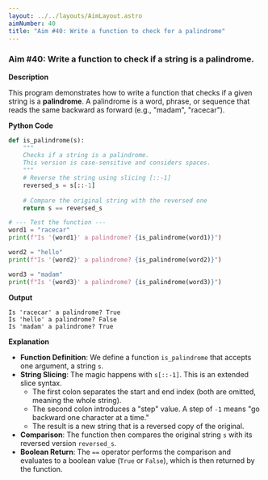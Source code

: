 ```yaml
---
layout: ../../layouts/AimLayout.astro
aimNumber: 40
title: "Aim #40: Write a function to check for a palindrome"
---
```


### Aim #40: Write a function to check if a string is a palindrome.

**Description**

This program demonstrates how to write a function that checks if a given string is a **palindrome**. A palindrome is a word, phrase, or sequence that reads the same backward as forward (e.g., "madam", "racecar").

**Python Code**

```python
def is_palindrome(s):
    """
    Checks if a string is a palindrome.
    This version is case-sensitive and considers spaces.
    """
    # Reverse the string using slicing [::-1]
    reversed_s = s[::-1]
    
    # Compare the original string with the reversed one
    return s == reversed_s

# --- Test the function ---
word1 = "racecar"
print(f"Is '{word1}' a palindrome? {is_palindrome(word1)}")

word2 = "hello"
print(f"Is '{word2}' a palindrome? {is_palindrome(word2)}")

word3 = "madam"
print(f"Is '{word3}' a palindrome? {is_palindrome(word3)}")
```

**Output**

```text
Is 'racecar' a palindrome? True
Is 'hello' a palindrome? False
Is 'madam' a palindrome? True
```

**Explanation**

- **Function Definition**: We define a function `is_palindrome` that accepts one argument, a string `s`.
- **String Slicing**: The magic happens with `s[::-1]`. This is an extended slice syntax.
    - The first colon separates the start and end index (both are omitted, meaning the whole string).
    - The second colon introduces a "step" value. A step of `-1` means "go backward one character at a time."
    - The result is a new string that is a reversed copy of the original.
- **Comparison**: The function then compares the original string `s` with its reversed version `reversed_s`.
- **Boolean Return**: The `==` operator performs the comparison and evaluates to a boolean value (`True` or `False`), which is then returned by the function.
